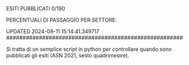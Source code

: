 ESITI PUBBLICATI 0/190 

PERCENTUALI DI PASSAGGIO PER SETTORE:

UPDATED 2024-09-11 15:14:41.349717
###################################################### 

Si tratta di un semplice script in python per controllare quando sono pubblicati gli esiti (ASN 2021, sesto quadrimestre).

